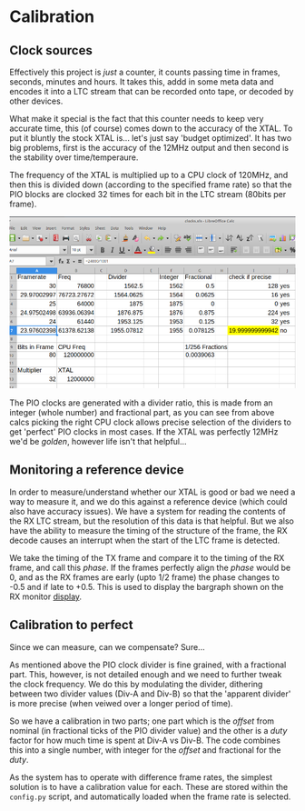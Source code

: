 # Calibration

## Clock sources

Effectively this project is _just_ a counter, it counts passing time in frames, seconds, minutes and hours. It takes this, addd in some meta data and encodes
it into a LTC stream that can be recorded onto tape, or decoded by other devices.

What make it special is the fact that this counter needs to keep very accurate time, this (of course) comes down to the accuracy of the XTAL. To put it bluntly
the stock XTAL is... let's just say 'budget optimized'. It has two big problems, first is the accuracy of the 12MHz output and then second is the stability over
time/temperaure.

The frequency of the XTAL is multiplied up to a CPU clock of 120MHz, and then this is divided down (according to the specified frame rate) so that the PIO
blocks are clocked 32 times for each bit in the LTC stream (80bits per frame).

![Computation of the PIO clock frequencies](https://github.com/mungewell/pico-timecode/blob/main/docs/pics/clockdiv_values.png)

The PIO clocks are generated with a divider ratio, this is made from an integer (whole number) and fractional part, as you can see from above calcs picking 
the right CPU clock allows precise selection of the dividers to get 'perfect' PIO clocks in most cases. If the XTAL was perfectly 12MHz we'd be _golden_, 
however life isn't that helpful...

## Monitoring a reference device

In order to measure/understand whether our XTAL is good or bad we need a way to measure it, and we do this against a reference device (which could also 
have accuracy issues). We have a system for reading the contents of the RX LTC stream, but the resolution of this data is that helpful. But we also 
have the ability to measure the timing of the structure of the frame, the RX decode causes an interrupt when the start of the LTC frame is detected.

We take the timing of the TX frame and compare it to the timing of the RX frame, and call this _phase_. If the frames perfectly align the _phase_ would 
be 0, and as the RX frames are early (upto 1/2 frame) the phase changes to -0.5 and if late to +0.5. This is used to display the bargraph shown on
the RX monitor [display](https://github.com/mungewell/pico-timecode/blob/main/docs/DISPLAY.md).

## Calibration to perfect

Since we can measure, can we compensate? Sure...

As mentioned above the PIO clock divider is fine grained, with a fractional part. This, however, is not detailed enough and we need to further tweak
the clock frequency. We do this by modulating the divider, dithering between two divider values (Div-A and Div-B) so that the 'apparent divider' is 
more precise (when veiwed over a longer period of time).

So we have a calibration in two parts; one part which is the _offset_ from nominal (in fractional ticks of the PIO divider value) and the other is a
_duty_ factor for how much time is spent at Div-A vs Div-B. The code combines this into a single number, with integer for the _offset_ and fractional
for the _duty_.

As the system has to operate with difference frame rates, the simplest solution is to have a calibration value for each. These are stored within
the `config.py` script, and automatically loaded when the frame rate is selected.
